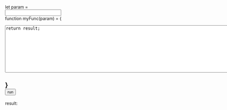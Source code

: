 <script src="./a.js"></script>

let param =  
<input type="text" id="param"/>  
function myFunc(param) = {  
<textarea id='func' rows="10" cols="100">
return result;
</textarea>  
}  
<button id='run' onclick='onRunClick()'>run</button>
---  
result:  
<div id='result' width='400' height='100'></div>

